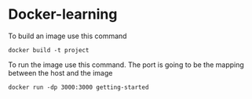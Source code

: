 # Docker-learning

To build an image use this command 

```
docker build -t project
```

To run the image use this command.
The port is going to be the mapping between the host and the image

```
docker run -dp 3000:3000 getting-started
```